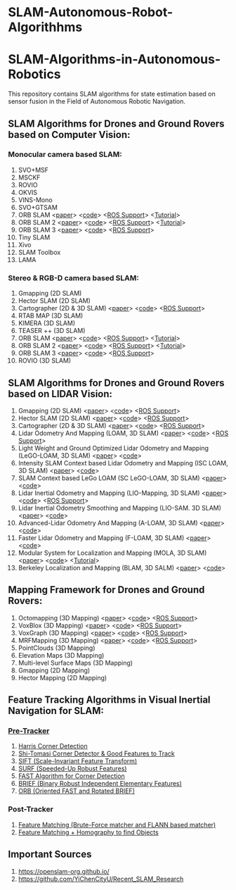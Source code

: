 # SLAM-Autonomous-Robot-Algorithhms



# SLAM-Algorithms-in-Autonomous-Robotics
This repository contains SLAM algorithms for state estimation based on sensor fusion in the Field of Autonomous Robotic Navigation.
## SLAM Algorithms for Drones and Ground Rovers based on Computer Vision:
### Monocular camera based SLAM:
1. SVO+MSF
2. MSCKF
3. ROVIO
4. OKVIS
5. VINS-Mono
6. SVO+GTSAM
7. ORB SLAM <[paper](http://webdiis.unizar.es/~raulmur/MurMontielTardosTRO15.pdf)> <[code](https://github.com/raulmur/ORB_SLAM)> <[ROS Support](https://github.com/raulmur/ORB_SLAM/tree/master/Thirdparty)> <[Tutorial](https://webdiis.unizar.es/~raulmur/orbslam/)>
8. ORB SLAM 2 <[paper](https://arxiv.org/pdf/1610.06475.pdf)> <[code](https://github.com/raulmur/ORB_SLAM2)> <[ROS Support](https://github.com/raulmur/ORB_SLAM2/tree/master/Examples/ROS/ORB_SLAM2)> <[Tutorial](https://webdiis.unizar.es/~raulmur/orbslam/)>
9. ORB SLAM 3 <[paper](https://arxiv.org/pdf/2007.11898.pdf)> <[code](https://github.com/UZ-SLAMLab/ORB_SLAM3)> <[ROS Support](https://github.com/UZ-SLAMLab/ORB_SLAM3/tree/master/Examples/ROS/ORB_SLAM3)>
10. Tiny SLAM
11. Xivo 
12. SLAM Toolbox
13. LAMA

### Stereo & RGB-D camera based SLAM:
1. Gmapping (2D SLAM)
2. Hector SLAM (2D SLAM)
3. Cartographer (2D & 3D SLAM) <[paper](https://static.googleusercontent.com/media/research.google.com/en//pubs/archive/45466.pdf)> <[code](https://github.com/cartographer-project/cartographer)> <[ROS Support](https://github.com/cartographer-project/cartographer_ros)>
4. RTAB MAP (3D SLAM)
5. KIMERA (3D SLAM)
6. TEASER ++ (3D SLAM)
7. ORB SLAM <[paper](http://webdiis.unizar.es/~raulmur/MurMontielTardosTRO15.pdf)> <[code](https://github.com/raulmur/ORB_SLAM)> <[ROS Support](https://github.com/raulmur/ORB_SLAM/tree/master/Thirdparty)> <[Tutorial](https://webdiis.unizar.es/~raulmur/orbslam/)>
8. ORB SLAM 2 <[paper](https://arxiv.org/pdf/1610.06475.pdf)> <[code](https://github.com/raulmur/ORB_SLAM2)> <[ROS Support](https://github.com/raulmur/ORB_SLAM2/tree/master/Examples/ROS/ORB_SLAM2)> <[Tutorial](https://webdiis.unizar.es/~raulmur/orbslam/)>
9. ORB SLAM 3 <[paper](https://arxiv.org/pdf/2007.11898.pdf)> <[code](https://github.com/UZ-SLAMLab/ORB_SLAM3)> <[ROS Support](https://github.com/UZ-SLAMLab/ORB_SLAM3/tree/master/Examples/ROS/ORB_SLAM3)> 
10. ROVIO (3D SLAM)

## SLAM Algorithms for Drones and Ground Rovers based on LIDAR Vision:
1. Gmapping (2D SLAM) <[paper](https://www.researchgate.net/publication/257523133)> <[code](https://github.com/OctoMap/octomap)> <[ROS Support](https://wiki.ros.org/octomap)>
2. Hector SLAM (2D SLAM) <[paper](https://www.researchgate.net/publication/257523133)> <[code](https://github.com/OctoMap/octomap)> <[ROS Support](https://wiki.ros.org/octomap)>
3. Cartographer (2D & 3D SLAM) <[paper](https://static.googleusercontent.com/media/research.google.com/en//pubs/archive/45466.pdf)> <[code](https://github.com/cartographer-project/cartographer)> <[ROS Support](https://github.com/cartographer-project/cartographer_ros)>
4. Lidar Odometry And Mapping (LOAM, 3D SLAM) <[paper](https://ri.cmu.edu/pub_files/2014/7/Ji_LidarMapping_RSS2014_v8.pdf)> <[code](https://github.com/laboshinl/loam_velodyne)> <[ROS Support](http://wiki.ros.org/loam_velodyne)>
5. Light Weight and Ground Optimized Lidar Odometry and Mapping (LeGO-LOAM, 3D SLAM) <[paper](https://www.researchgate.net/publication/330592017)> <[code](https://github.com/RobustFieldAutonomyLab/LeGO-LOAM)>
6. Intensity SLAM Context based Lidar Odometry and Mapping (ISC LOAM, 3D SLAM) <[paper](https://arxiv.org/pdf/2003.05656.pdf)> <[code](https://github.com/wh200720041/iscloam)>
7. SLAM Context based LeGo LOAM (SC LeGO-LOAM, 3D SLAM) <[paper](https://arxiv.org/pdf/2003.05656.pdf)> <[code](https://github.com/irapkaist/SC-LeGO-LOAM)>
8. Lidar Inertial Odometry and Mapping (LIO-Mapping, 3D SLAM) <[paper](https://static.googleusercontent.com/media/research.google.com/en//pubs/archive/45466.pdf)> <[code](https://github.com/cartographer-project/cartographer)> <[ROS Support](https://github.com/hyye/lio-mapping)>
9. Lidar Inertial Odometry Smoothing and Mapping (LIO-SAM. 3D SLAM) <[paper](https://arxiv.org/pdf/2007.00258.pdf)> <[code](https://github.com/TixiaoShan/LIO-SAM)>
10. Advanced-Lidar Odometry And Mapping (A-LOAM, 3D SLAM) <[paper](https://static.googleusercontent.com/media/research.google.com/en//pubs/archive/45466.pdf)> <[code](https://github.com/HKUST-Aerial-Robotics/A-LOAM)>
11. Faster Lidar Odometry and Mapping (F-LOAM, 3D SLAM) <[paper](https://static.googleusercontent.com/media/research.google.com/en//pubs/archive/45466.pdf)> <[code](https://github.com/wh200720041/floam)>
12. Modular System for Localization and Mapping (MOLA, 3D SLAM) <[paper](https://static.googleusercontent.com/media/research.google.com/en//pubs/archive/45466.pdf)> <[code](https://github.com/MOLAorg/mola)> <[Tutorial](https://docs.mola-slam.org/latest/)>
13. Berkeley Localization and Mapping (BLAM, 3D SALM) <[paper](https://static.googleusercontent.com/media/research.google.com/en//pubs/archive/45466.pdf)> <[code](https://github.com/luhongquan66/BLAM)>

## Mapping Framework for Drones and Ground Rovers:
1. Octomapping (3D Mapping) <[paper](https://www.researchgate.net/publication/257523133)> <[code](https://github.com/OctoMap/octomap)> <[ROS Support](https://wiki.ros.org/octomap)>
2. VoxBlox (3D Mapping) <[paper](http://helenol.github.io/publications/iros_2017_voxblox.pdf)> <[code](https://github.com/ethz-asl/voxblox)> <[ROS Support](https://voxblox.readthedocs.io/en/latest/pages/Installation.html)>
3. VoxGraph (3D Mapping) <[paper](https://www.research-collection.ethz.ch/bitstream/handle/20.500.11850/385682/Voxgraph-ETHpreprintversion.pdf)> <[code](https://github.com/ethz-asl/voxgraph)> <[ROS Support](https://github.com/ethz-asl/voxgraph)>
4. MRFMapping (3D Mapping) <[paper](https://arxiv.org/pdf/2006.03512.pdf)> <[code](https://github.com/mrfmap/mrfmap)> <[ROS Support](https://github.com/mrfmap/mrfmap_ros)>
3. PointClouds (3D Mapping)
4. Elevation Maps (3D Mapping)
5. Multi-level Surface Maps (3D Mapping) 
6. Gmapping (2D Mapping)
7. Hector Mapping (2D Mapping)

## Feature Tracking Algorithms in Visual Inertial Navigation for SLAM:
### [Pre-Tracker](https://docs.opencv.org/3.0-beta/doc/py_tutorials/py_feature2d/py_table_of_contents_feature2d/py_table_of_contents_feature2d.html)
1. [Harris Corner Detection](https://docs.opencv.org/3.0-beta/doc/py_tutorials/py_feature2d/py_features_harris/py_features_harris.html#harris-corners)
2. [Shi-Tomasi Corner Detector & Good Features to Track](https://docs.opencv.org/3.0-beta/doc/py_tutorials/py_feature2d/py_shi_tomasi/py_shi_tomasi.html#shi-tomasi)
3. [SIFT (Scale-Invariant Feature Transform)](https://docs.opencv.org/3.0-beta/doc/py_tutorials/py_feature2d/py_sift_intro/py_sift_intro.html#sift-intro)
4. [SURF (Speeded-Up Robust Features)](https://docs.opencv.org/3.0-beta/doc/py_tutorials/py_feature2d/py_surf_intro/py_surf_intro.html#surf)
5. [FAST Algorithm for Corner Detection](https://docs.opencv.org/3.0-beta/doc/py_tutorials/py_feature2d/py_fast/py_fast.html#fast)
6. [BRIEF (Binary Robust Independent Elementary Features)](https://docs.opencv.org/3.0-beta/doc/py_tutorials/py_feature2d/py_brief/py_brief.html#brief)
7. [ORB (Oriented FAST and Rotated BRIEF)](https://docs.opencv.org/3.0-beta/doc/py_tutorials/py_feature2d/py_orb/py_orb.html#orb)

### Post-Tracker
1. [Feature Matching (Brute-Force matcher and FLANN based matcher)](https://docs.opencv.org/3.0-beta/doc/py_tutorials/py_feature2d/py_matcher/py_matcher.html#matcher)
2. [Feature Matching + Homography to find Objects](https://docs.opencv.org/3.0-beta/doc/py_tutorials/py_feature2d/py_feature_homography/py_feature_homography.html#py-feature-homography)

## Important Sources
1. https://openslam-org.github.io/
2. https://github.com/YiChenCityU/Recent_SLAM_Research
